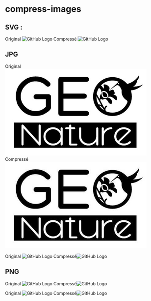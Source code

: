 # compress-images

## SVG :
Original ![GitHub Logo](/img/2019-08-GN2-1-MCD.svg)
Compressé ![GitHub Logo](/img/2019-08-GN2-1-MCD-compress.svg)

## JPG
Original ![GitHub Logo](/img/logo_sidebar.jpg)
Compressé![GitHub Logo](/img/logo_sidebar-compress.jpg)

Original ![GitHub Logo](/login_background.jpg)
Compressé![GitHub Logo](/login_background-compress.jpg)

## PNG
Original ![GitHub Logo](/Bandeau_pdf_depobio.png)
Compressé![GitHub Logo](/Bandeau_pdf_depobio-nq8.png)

Original ![GitHub Logo](/2017-12-13-GN2-MCD.png)
Compressé![GitHub Logo](/2017-12-13-GN2-MCD-nq8.png)
